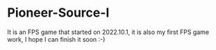 # Pioneer-Source-I
It is an FPS game that started on 2022.10.1, it is also my first FPS game work, I hope I can finish it soon :-)
